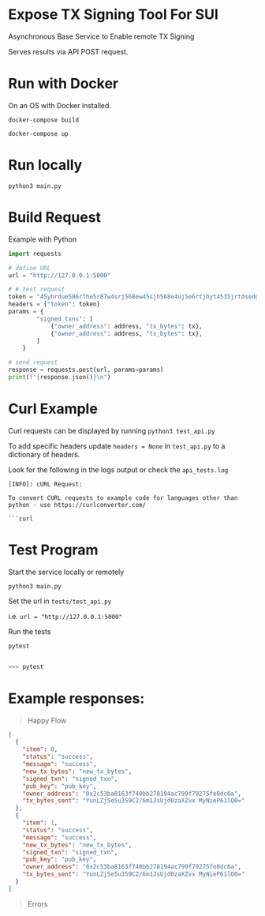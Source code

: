 # Expose TX Signing Tool For SUI 

Asynchronous Base Service to Enable remote TX Signing

Serves results via API POST request.
# Run with Docker

On an OS with Docker installed.

`docker-compose build`

`docker-compose up`

# Run locally

`python3 main.py`

# Build Request

Example with Python

```python
import requests

# define URL
url = "http://127.0.0.1:5000"

# # test request
token = "45yhrdue586rfhe5r87w4srj568ew45sjh568e4uj5e6rtjhyt4535jrtdsedgv"
headers = {"token": token}
params = {
        "signed_txns": [
            {"owner_address": address, "tx_bytes": tx},
            {"owner_address": address, "tx_bytes": tx},
        ]
    }

# send request
response = requests.post(url, params=params)
print(f"{response.json()}\n")

```

# Curl Example

Curl requests can be displayed by running `python3 test_api.py`

To add specific headers update `headers = None` in `test_api.py` to a dictionary of headers.

Look for the following in the logs output or check the `api_tests.log`

```
[INFO]: cURL Request:

To convert CURL requests to example code for languages other than python - use https://curlconverter.com/

```curl

```

# Test Program

Start the service locally or remotely

`python3 main.py`

Set the url in `tests/test_api.py` 

i.e. `url = "http://127.0.0.1:5000"`

Run the tests

`pytest`

``` bash

>>> pytest

```

# Example responses:

> Happy Flow

```json
[
  {
    "item": 0,
    "status": "success",
    "message": "success",
    "new_tx_bytes": "new_tx_bytes",
    "signed_txn": "signed_txn",
    "pub_key": "pub_key",
    "owner_address": "0x2c53ba8163f740bb278194ac799f79275fe8dc6a",
    "tx_bytes_sent": "YunLZjSe5u3S9C2/6m1JsUjd0zaXZvx MyNieP61lQ0="
  },
  {
    "item": 1,
    "status": "success",
    "message": "success",
    "new_tx_bytes": "new_tx_bytes",
    "signed_txn": "signed_txn",
    "pub_key": "pub_key",
    "owner_address": "0x2c53ba8163f740bb278194ac799f79275fe8dc6a",
    "tx_bytes_sent": "YunLZjSe5u3S9C2/6m1JsUjd0zaXZvx MyNieP61lQ0="
  }
]


```

> Errors

``` json

 

```



